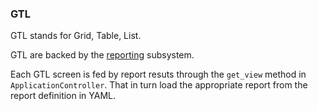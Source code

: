 ### GTL

GTL stands for Grid, Table, List.

GTL are backed by the [reporting](reports_charts.md) subsystem.

Each GTL screen is fed by report resuts through the `get_view` method in
`ApplicationController`. That in turn load the appropriate report from the
report definition in YAML.
